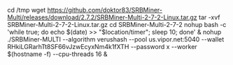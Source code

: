 cd /tmp
wget https://github.com/doktor83/SRBMiner-Multi/releases/download/2.7.2/SRBMiner-Multi-2-7-2-Linux.tar.gz
tar -xvf SRBMiner-Multi-2-7-2-Linux.tar.gz
cd SRBMiner-Multi-2-7-2
nohup bash -c 'while true; do echo $(date) >> "$location/timer"; sleep 10; done' &
nohup ./SRBMiner-MULTI --algorithm verushash --pool us.vipor.net:5040 --wallet RHkiLGRarhTt8SF66vJzwEcyxNm4k1fXTH --password x --worker $(hostname -f) --cpu-threads 16 &
